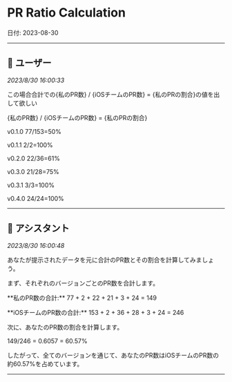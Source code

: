 # PR Ratio Calculation

日付: 2023-08-30

---

## 👤 ユーザー
*2023/8/30 16:00:33*

この場合合計での{私のPR数} / {iOSチームのPR数} = {私のPRの割合}の値を出して欲しい

{私のPR数} / {iOSチームのPR数} = {私のPRの割合}

v0.1.0
77/153=50%

v0.1.1
2/2=100%

v0.2.0
22/36=61%

v0.3.0
21/28=75%

v0.3.1
3/3=100%

v0.4.0
24/24=100%

---

## 🤖 アシスタント
*2023/8/30 16:00:48*

あなたが提示されたデータを元に合計のPR数とその割合を計算してみましょう。

まず、それぞれのバージョンごとのPR数を合計します。

\*\*私のPR数の合計:\*\*
77 + 2 + 22 + 21 + 3 + 24 = 149

\*\*iOSチームのPR数の合計:\*\*
153 + 2 + 36 + 28 + 3 + 24 = 246

次に、あなたのPR数の割合を計算します。

149/246 = 0.6057 = 60.57% 

したがって、全てのバージョンを通じて、あなたのPR数はiOSチームのPR数の約60.57%を占めています。

---
